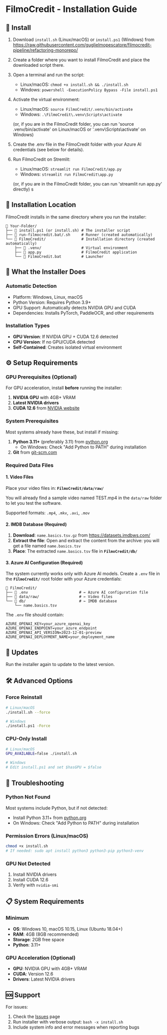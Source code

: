 # FilmoCredit - Installation Guide

## 🚀 Install

1. Download `install.sh` (Linux/macOS) or `install.ps1` (Windows) from https://raw.githubusercontent.com/guglielmopescatore/filmocredit-pipeline/refactoring-monorepo/

2. Create a folder where you want to install FilmoCredit and place the downloaded script there.

3. Open a terminal and run the script:
   - Linux/macOS: `chmod +x install.sh && ./install.sh`
   - Windows: `powershell -ExecutionPolicy Bypass -File install.ps1`

4. Activate the virtual environment:
   - Linux/macOS: `source FilmoCredit/.venv/bin/activate`
   - Windows: `.\FilmoCredit\.venv\Scripts\activate`
    
    (or, if you are in the FilmoCredit folder, you can run 'source .venv/bin/activate' on Linux/macOS or '.venv\Scripts\activate' on Windows)

5. Create the .env file in the FilmoCredit folder with your Azure AI credentials (see below for details).

5. Run FilmoCredit on Stremlit:
   - Linux/macOS: `streamlit run FilmoCredit/app.py`
   - Windows: `streamlit run FilmoCredit\app.py`

   (or, if you are in the FilmoCredit folder, you can run 'streamlit run app.py' directly)
s
## 📁 Installation Location

FilmoCredit installs in the same directory where you run the installer:

```
📁 Your-Folder/                    
├── 📄 install.ps1 (or install.sh) # The installer script
├── 📄 run-filmocredit.bat/.sh     # Runner (created automatically)
└── 📁 FilmoCredit/                # Installation directory (created automatically)
    ├── 📁 .venv/                  # Virtual environment
    ├── 📄 app.py                  # FilmoCredit application
    └── 📄 FilmoCredit.bat         # Launcher
```

## 🎯 What the Installer Does

### Automatic Detection
- Platform: Windows, Linux, macOS
- Python Version: Requires Python 3.9+
- GPU Support: Automatically detects NVIDIA GPU and CUDA
- Dependencies: Installs PyTorch, PaddleOCR, and other requirements

### Installation Types
- **GPU Version**: If NVIDIA GPU + CUDA 12.6 detected
- **CPU Version**: If no GPU/CUDA detected
- **Self-Contained**: Creates isolated virtual environment

## ⚙️ Setup Requirements

### GPU Prerequisites (Optional)
For GPU acceleration, install **before** running the installer:
1. **NVIDIA GPU** with 4GB+ VRAM
2. **Latest NVIDIA drivers** 
3. **CUDA 12.6** from [NVIDIA website](https://developer.nvidia.com/cuda-12-6-0-download-archive)

### System Prerequisites
Most systems already have these, but install if missing:
1. **Python 3.11+** (preferably 3.11) from [python.org](https://python.org/downloads/)
   - On Windows: Check "Add Python to PATH" during installation
2. **Git** from [git-scm.com](https://git-scm.com/book/en/v2/Getting-Started-Installing-Git)

### Required Data Files

#### 1. Video Files
Place your video files in: **`FilmoCredit/data/raw/`**

You will already find a sample video named TEST.mp4 in the `data/raw` folder to let you test the software.

Supported formats: `.mp4`, `.mkv`, `.avi`, `.mov`

#### 2. IMDB Database (Required)
1. **Download**: `name.basics.tsv.gz` from https://datasets.imdbws.com/
2. **Extract the file**: Open and extract the content from the archive: you will get a file named `name.basics.tsv`
3. **Place**: The extracted `name.basics.tsv` file in **`FilmoCredit/db/`**

#### 3. Azure AI Configuration (Required)
The system currently works only with Azure AI models. Create a `.env` file in the **`FilmoCredit/`** root folder with your Azure credentials:

```
📁 FilmoCredit/
├── 📄 .env                       # ← Azure AI configuration file
├── 📁 data/raw/                  # ← Video files
└── 📁 db/                        # ← IMDB database
    └── name.basics.tsv
```

The `.env` file should contain:
```env
AZURE_OPENAI_KEY=your_azure_openai_key
AZURE_OPENAI_ENDPOINT=your_azure_endpoint
AZURE_OPENAI_API_VERSION=2023-12-01-preview
AZURE_OPENAI_DEPLOYMENT_NAME=your_deployment_name
```

## 🔄 Updates

Run the installer again to update to the latest version.

## 🛠️ Advanced Options

### Force Reinstall
```bash
# Linux/macOS
./install.sh --force

# Windows
./install.ps1 -Force
```

### CPU-Only Install
```bash
# Linux/macOS
GPU_AVAILABLE=false ./install.sh

# Windows
# Edit install.ps1 and set $hasGPU = $false
```

## 🐛 Troubleshooting

### Python Not Found
Most systems include Python, but if not detected:
- Install Python 3.11+ from [python.org](https://python.org/downloads/)
- On Windows: Check "Add Python to PATH" during installation

### Permission Errors (Linux/macOS)
```bash
chmod +x install.sh
# If needed: sudo apt install python3 python3-pip python3-venv
```

### GPU Not Detected
1. Install NVIDIA drivers
2. Install CUDA 12.6
3. Verify with `nvidia-smi`

## 📋 System Requirements

### Minimum
- **OS**: Windows 10, macOS 10.15, Linux (Ubuntu 18.04+)
- **RAM**: 4GB (8GB recommended)
- **Storage**: 2GB free space
- **Python**: 3.11+

### GPU Acceleration (Optional)
- **GPU**: NVIDIA GPU with 4GB+ VRAM
- **CUDA**: Version 12.6
- **Drivers**: Latest NVIDIA drivers

## 🆘 Support

For issues:
1. Check the [Issues](https://github.com/guglielmopescatore/filmocredit-pipeline/issues) page
2. Run installer with verbose output: `bash -x install.sh`
3. Include system info and error messages when reporting bugs

